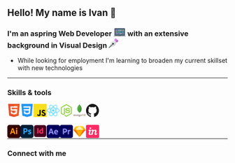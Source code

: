 ## Hello! My name is Ivan 👋

### I'm an aspring Web Developer <img alt="laptop icon" width="28px" src="/images/laptop.svg" /> with an extensive background in Visual Design <img alt="Pen tool" width="22px" src="/images/pen.svg" />

- While looking for employment I'm learning to broaden my current skillset with new technologies

---

### Skills & tools

[<img align="left" alt="Skill - HTML5" width="30px" src="images/html5.svg" />][github]
[<img align="left" alt="Skill - CSS3" width="30px" src="images/css3.svg" />][github]
[<img align="left" alt="Skill - Javascript" width="30px" src="images/javascript.svg" />][github]
[<img align="left" alt="Skill - React" width="30px" src="images/react.svg" />][github]
[<img align="left" alt="Skill - NodeJs" width="30px" src="images/node-js.svg" />][github]
[<img align="left" alt="Skill - Mongo Db" width="30px" src="images/mongodb.svg" />][github]
[<img align="left" alt="Skill - Github" width="30px" src="images/github.svg" />][github]
<!-- [<img align="left" alt="Skill - Jira" width="30px" src="images/jira.svg" />][github] -->

<br>

<br>

[<img align="left" alt="Skill - Illustrator" width="30px" src="images/illustrator.svg" />][github]
[<img align="left" alt="Skill - Photoshop" width="30px" src="images/photoshop.svg" />][github]
[<img align="left" alt="Skill - InDesign" width="30px" src="images/indesign.svg" />][github]
[<img align="left" alt="Skill - After Effects" width="30px" src="images/aftereffects.svg" />][github]
[<img align="left" alt="Skill - Premiere Pro" width="30px" src="images/premiere.svg" />][github]
[<img align="left" alt="Skill - Sketch App" width="30px" src="images/sketch.svg" />][github]
[<img align="left" alt="Skill - Invision App" width="30px" src="images/invision.svg" />][github]
<!-- [<img align="left" alt="Skill - Trello App" width="30px" src="images/trello.svg />][github] -->

<br>

---

### Connect with me
<!-- [<img align="left" alt="Skill - LinkedIn" width="30px" src="images/linkedin.svg" />][linkedin] -->



[linkedin]: https://www.linkedin.com/in/ivan-klaric/
[github]: https://github.com/ivan-user